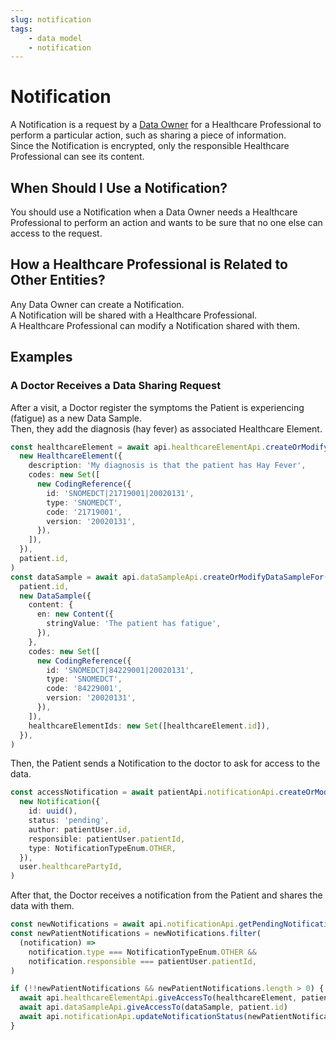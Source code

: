 ```yaml
---
slug: notification
tags:
    - data model   
    - notification
---
```

# Notification

A Notification is a request by a [Data Owner](/sdks/glossary#data-owner) for a Healthcare Professional to perform a 
particular action, such as sharing a piece of information.  
Since the Notification is encrypted, only the responsible Healthcare Professional can see its content.

## When Should I Use a Notification?

You should use a Notification when a Data Owner needs a Healthcare Professional to perform an action and wants to 
be sure that no one else can access to the request.

## How a Healthcare Professional is Related to Other Entities?

Any Data Owner can create a Notification.  
A Notification will be shared with a Healthcare Professional.  
A Healthcare Professional can modify a Notification shared with them.

## Examples

### A Doctor Receives a Data Sharing Request

After a visit, a Doctor register the symptoms the Patient is experiencing (fatigue) as a new Data Sample.  
Then, they add the diagnosis (hay fever) as associated Healthcare Element.

<!-- file://code-samples/explanation/doctor-shares-data-with-patient/index.mts snippet:doctor shares medical data-->
```typescript
const healthcareElement = await api.healthcareElementApi.createOrModifyHealthcareElement(
  new HealthcareElement({
    description: 'My diagnosis is that the patient has Hay Fever',
    codes: new Set([
      new CodingReference({
        id: 'SNOMEDCT|21719001|20020131',
        type: 'SNOMEDCT',
        code: '21719001',
        version: '20020131',
      }),
    ]),
  }),
  patient.id,
)
const dataSample = await api.dataSampleApi.createOrModifyDataSampleFor(
  patient.id,
  new DataSample({
    content: {
      en: new Content({
        stringValue: 'The patient has fatigue',
      }),
    },
    codes: new Set([
      new CodingReference({
        id: 'SNOMEDCT|84229001|20020131',
        type: 'SNOMEDCT',
        code: '84229001',
        version: '20020131',
      }),
    ]),
    healthcareElementIds: new Set([healthcareElement.id]),
  }),
)
```

Then, the Patient sends a Notification to the doctor to ask for access to the data.

<!-- file://code-samples/explanation/doctor-shares-data-with-patient/index.mts snippet:patient sends notification-->
```typescript
const accessNotification = await patientApi.notificationApi.createOrModifyNotification(
  new Notification({
    id: uuid(),
    status: 'pending',
    author: patientUser.id,
    responsible: patientUser.patientId,
    type: NotificationTypeEnum.OTHER,
  }),
  user.healthcarePartyId,
)
```

After that, the Doctor receives a notification from the Patient and shares the data with them.

<!-- file://code-samples/explanation/doctor-shares-data-with-patient/index.mts snippet:doctor receives notification-->
```typescript
const newNotifications = await api.notificationApi.getPendingNotifications()
const newPatientNotifications = newNotifications.filter(
  (notification) =>
    notification.type === NotificationTypeEnum.OTHER &&
    notification.responsible === patientUser.patientId,
)

if (!!newPatientNotifications && newPatientNotifications.length > 0) {
  await api.healthcareElementApi.giveAccessTo(healthcareElement, patient.id)
  await api.dataSampleApi.giveAccessTo(dataSample, patient.id)
  await api.notificationApi.updateNotificationStatus(newPatientNotifications[0], 'completed')
}
```
